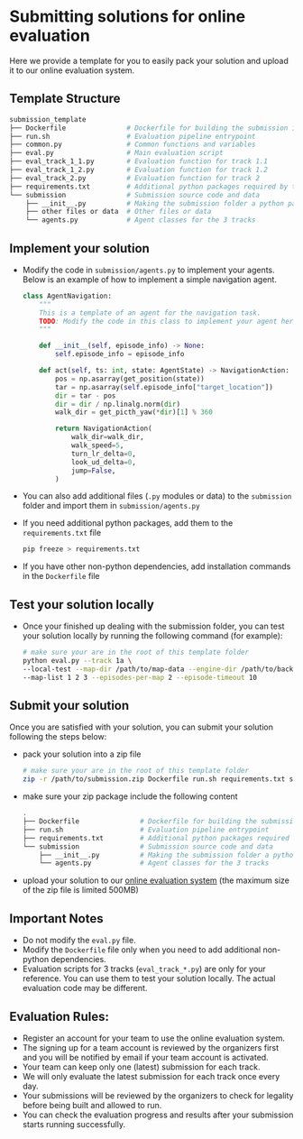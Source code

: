 # Submitting solutions for online evaluation

Here we provide a template for you to easily pack your solution and upload it to our online evaluation system.

## Template Structure

```bash
submission_template
├── Dockerfile               # Dockerfile for building the submission image
├── run.sh                   # Evaluation pipeline entrypoint
├── common.py                # Common functions and variables
├── eval.py                  # Main evaluation script
├── eval_track_1_1.py        # Evaluation function for track 1.1
├── eval_track_1_2.py        # Evaluation function for track 1.2
├── eval_track_2.py          # Evaluation function for track 2
├── requirements.txt         # Additional python packages required by the submission 
└── submission               # Submission source code and data
    ├── __init__.py          # Making the submission folder a python package
    ├── other files or data  # Other files or data
    └── agents.py            # Agent classes for the 3 tracks
```

## Implement your solution

- Modify the code in `submission/agents.py` to implement your agents. Below is an example of how to implement a simple navigation agent.

    ```python
    class AgentNavigation:
        """
        This is a template of an agent for the navigation task.
        TODO: Modify the code in this class to implement your agent here.
        """

        def __init__(self, episode_info) -> None:
            self.episode_info = episode_info

        def act(self, ts: int, state: AgentState) -> NavigationAction:
            pos = np.asarray(get_position(state))
            tar = np.asarray(self.episode_info["target_location"])
            dir = tar - pos
            dir = dir / np.linalg.norm(dir)
            walk_dir = get_picth_yaw(*dir)[1] % 360

            return NavigationAction(
                walk_dir=walk_dir,
                walk_speed=5,
                turn_lr_delta=0,
                look_ud_delta=0,
                jump=False,
            )
    ```

- You can also add additional files (`.py` modules or data) to the `submission` folder and import them in `submission/agents.py`
- If you need additional python packages, add them to the `requirements.txt` file

    ```bash
    pip freeze > requirements.txt
    ```

- If you have other non-python dependencies, add installation commands in the `Dockerfile` file

## Test your solution locally

- Once your finished up dealing with the submission folder, you can test your solution locally by running the following command (for example):

    ```bash
    # make sure your are in the root of this template folder
    python eval.py --track 1a \
    --local-test --map-dir /path/to/map-data --engine-dir /path/to/backend-engine \
    --map-list 1 2 3 --episodes-per-map 2 --episode-timeout 10
    ```

## Submit your solution

Once you are satisfied with your solution, you can submit your solution following the steps below:

- pack your solution into a zip file

    ```bash
    # make sure your are in the root of this template folder
    zip -r /path/to/submission.zip Dockerfile run.sh requirements.txt submission
    ```
- make sure your zip package include the following content

    ```bash
    .
    ├── Dockerfile               # Dockerfile for building the submission image
    ├── run.sh                   # Evaluation pipeline entrypoint
    ├── requirements.txt         # Additional python packages required by the submission 
    └── submission               # Submission source code and data
        ├── __init__.py          # Making the submission folder a python package
        └── agents.py            # Agent classes for the 3 tracks
    ```

- upload your solution to our [online evaluation system](https://wildscav-eval.inspirai.com) (the maximum size of the zip file is limited 500MB)

## Important Notes

- Do not modify the `eval.py` file.
- Modify the `Dockerfile` file only when you need to add additional non-python dependencies.
- Evaluation scripts for 3 tracks (`eval_track_*.py`) are only for your reference. You can use them to test your solution locally. The actual evaluation code may be different.

## Evaluation Rules:
  - Register an account for your team to use the online evaluation system.
  - The signing up for a team account is reviewed by the organizers first and you will be notified by email if your team account is activated.
  - Your team can keep only one (latest) submission for each track.
  - We will only evaluate the latest submission for each track once every day.
  - Your submissions will be reviewed by the organizers to check for legality before being built and allowed to run.
  - You can check the evaluation progress and results after your submission starts running successfully.
